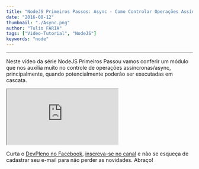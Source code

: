 ```yaml
---
title: "NodeJS Primeiros Passos: Async - Como Controlar Operações Assíncronas"
date: "2016-08-12"
thumbnail: "./Async.png"
author: "Tulio FARIA"
tags: ["Video-Tutorial", "NodeJS"]
keywords: "node"
---
```


---
Neste vídeo da série NodeJS Primeiros Passou vamos conferir um módulo que nos auxilia muito no controle de operações assíncronas/async, principalmente, quando potencialmente poderão ser executadas em cascata. 

<div class="embed-responsive embed-responsive-16by9 mb-4">
  <iframe class="embed-responsive-item" src="https://www.youtube.com/embed/Hllw7QKsJac" allowfullscreen></iframe>
</div>

Curta o [DevPleno no Facebook](https://www.facebook.com/devpleno), [inscreva-se no canal](https://www.youtube.com/devplenocom) e não se esqueça de cadastrar seu e-mail para não perder as novidades. Abraço!